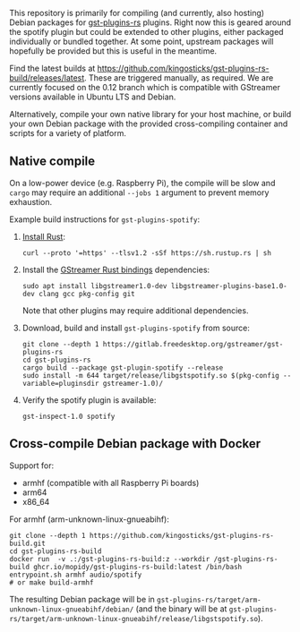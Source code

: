 This repository is primarily for compiling (and currently, also hosting) Debian packages
for [gst-plugins-rs](https://gitlab.freedesktop.org/gstreamer/gst-plugins-rs>) plugins.
Right now this is geared around the spotify plugin but could be extended to other
plugins, either packaged individually or bundled together. At some point, upstream
packages will hopefully be provided but this is useful in the meantime.

Find the latest builds at https://github.com/kingosticks/gst-plugins-rs-build/releases/latest.
These are triggered manually, as required. We are currently focused on the 0.12 branch which
is compatible with GStreamer versions available in Ubuntu LTS and Debian.

Alternatively, compile your own native library for your host machine, or build your own Debian
package with the provided cross-compiling container and scripts for a variety of platform.


## Native compile

On a low-power device (e.g. Raspberry Pi), the compile will be slow and `cargo` may require 
an additional `--jobs 1` argument to prevent memory exhaustion.

Example build instructions for `gst-plugins-spotify`:

1. [Install Rust](https://www.rust-lang.org/tools/install):

   ```
   curl --proto '=https' --tlsv1.2 -sSf https://sh.rustup.rs | sh
   ```

2. Install the
   [GStreamer Rust bindings](https://gitlab.freedesktop.org/gstreamer/gstreamer-rs#installation)
   dependencies:

   ```
   sudo apt install libgstreamer1.0-dev libgstreamer-plugins-base1.0-dev clang gcc pkg-config git
   ```

   Note that other plugins may require additional dependencies.

3. Download, build and install `gst-plugins-spotify` from source:

    ```
    git clone --depth 1 https://gitlab.freedesktop.org/gstreamer/gst-plugins-rs
    cd gst-plugins-rs
    cargo build --package gst-plugin-spotify --release
    sudo install -m 644 target/release/libgstspotify.so $(pkg-config --variable=pluginsdir gstreamer-1.0)/
    ```

4. Verify the spotify plugin is available:

   ```
   gst-inspect-1.0 spotify
   ```


## Cross-compile Debian package with Docker

Support for:
* armhf (compatible with all Raspberry Pi boards)
* arm64
* x86_64

For armhf (arm-unknown-linux-gnueabihf):
```
git clone --depth 1 https://github.com/kingosticks/gst-plugins-rs-build.git
cd gst-plugins-rs-build
docker run  -v .:/gst-plugins-rs-build:z --workdir /gst-plugins-rs-build ghcr.io/mopidy/gst-plugins-rs-build:latest /bin/bash entrypoint.sh armhf audio/spotify
# or make build-armhf
```
The resulting Debian package will be in `gst-plugins-rs/target/arm-unknown-linux-gnueabihf/debian/`
(and the binary will be at `gst-plugins-rs/target/arm-unknown-linux-gnueabihf/release/libgstspotify.so`).
